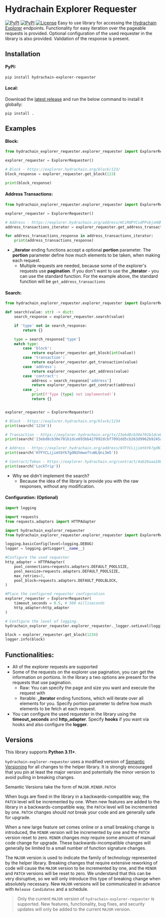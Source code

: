 # Hydrachain Explorer Requester

[![PyPI](https://img.shields.io/pypi/v/hydrachain-explorer-requester.svg)](https://pypi.python.org/pypi/hydrachain-explorer-requester)
[![PyPI](https://img.shields.io/pypi/pyversions/hydrachain-explorer-requester.svg)](https://pypi.python.org/pypi/hydrachain-explorer-requester)
[![License](https://img.shields.io/badge/license-MIT-green.svg)](https://github.com/ItsGosho/hydrachain-explorer-requester/blob/main/LICENSE)
Easy to use library for accessing the [Hydrachain Explorer](https://explorer.hydrachain.org/) endpoints. Functionality for easy iteration over the pageable requests is provided. Optional configuration of the used requester in the library is also provided. Validation of the response is present.

## Installation

#### PyPI:

```
pip install hydrachain-explorer-requester
```

#### Local:

Download the [latest release](https://github.com/ItsGosho/hydrachain-explorer-requester/releases) and run the below command to install it globally:

```
pip install .
```

## Examples

#### Block:

```python
from hydrachain_explorer_requester.explorer_requester import ExplorerRequester

explorer_requester = ExplorerRequester()

# Block - https://explorer.hydrachain.org/block/123/
block_response = explorer_requester.get_block(123)

print(block_response)
```

#### Address Transactions: 

```python
from hydrachain_explorer_requester.explorer_requester import ExplorerRequester

explorer_requester = ExplorerRequester()

# Address - https://explorer.hydrachain.org/address/HCiMdPYCsdPPvbjxHQMmK8QVBEGwextvir/
address_transactions_iterator = explorer_requester.get_address_transactions_iterator("HCiMdPYCsdPPvbjxHQMmK8QVBEGwextvir")

for address_transactions_response in address_transactions_iterator:
    print(address_transactions_response)
```

- **_iterator** ending functions accept a optional **portion** parameter. The **portion** parameter define how much elements to be taken, when making each request.
  - Multiple requests are needed, because some of the explorer's requests use **pagination**. If you don't want to use the **_iterator** - you can use the standard function. For the example above, the standard function will be `get_address_transactions`

#### Search:

```python
from hydrachain_explorer_requester.explorer_requester import ExplorerRequester

def search(value: str) -> dict:
    search_response = explorer_requester.search(value)

    if 'type' not in search_response:
        return {}

    type = search_response['type']
    match type:
        case 'block':
            return explorer_requester.get_block(int(value))
        case 'transaction':
            return explorer_requester.get_transaction(value)
        case 'address':
            return explorer_requester.get_address(value)
        case 'contract':
            address = search_response['address']
            return explorer_requester.get_contract(address)
        case _:
            print(f'Type {type} not implemented!')
            return {}


explorer_requester = ExplorerRequester()

# Block - https://explorer.hydrachain.org/block/1234
print(search('1234'))

# Transaction - https://explorer.hydrachain.org/tx/23ebd8cb30e701b1dce693bb427092dcbf7091dd5cb263d9962b9245a38662f6
print(search('23ebd8cb30e701b1dce693bb427092dcbf7091dd5cb263d9962b9245a38662f6'))

# Address - https://explorer.hydrachain.org/address/H7FYCLijimtbYk7gdN1hmweftuWLQni3m5
print(search('H7FYCLijimtbYk7gdN1hmweftuWLQni3m5'))

# Contract/Token - https://explorer.hydrachain.org/contract/4ab26aaa1803daa638910d71075c06386e391147
print(search('LockTrip'))
```

- Why we didn't implement the search?
  - Because the idea of the library is provide you with the raw responses, without any modification.

#### Configuration: (Optional)

```python
import logging

import requests
from requests.adapters import HTTPAdapter

import hydrachain_explorer_requester
from hydrachain_explorer_requester.explorer_requester import ExplorerRequester

logging.basicConfig(level=logging.DEBUG)
logger = logging.getLogger(__name__)

#Configure the used requester
http_adapter = HTTPAdapter(
    pool_connections=requests.adapters.DEFAULT_POOLSIZE,
    pool_maxsize=requests.adapters.DEFAULT_POOLSIZE,
    max_retries=3,
    pool_block=requests.adapters.DEFAULT_POOLBLOCK,
)

#Place the configured requester configuration
explorer_requester = ExplorerRequester(
    timeout_seconds = 0.5, # 500 milliseconds
    http_adapter=http_adapter
)

# Configure the level of logging.
hydrachain_explorer_requester.explorer_requester._logger.setLevel(logging.INFO)

block = explorer_requester.get_block(1234)
logger.info(block)
```

## Functionalities:

- All of the explorer requests are supported
- Some of the requests on the explorer use pagination, you can get the information on portions. In the library a two options are present for the requests that use pagination.
  - Raw: You can specify the page and size you want and execute the request with
  - Iterable: **_iterator** ending functions, which will iterate over all elements for you. Specify portion parameter to define how much elements to be fetch at each request.
- You can configure the used requester in the library using the **timeout_seconds** and **http_adapter**. Specify **hooks** if you want via hooks and also configure the **logger**.



## Versions

This library supports **Python 3.11+**. 

`hydrachain-explorer-requester` uses a modified version of [Semantic Versioning](https://semver.org) for all changes to the helper library. It is strongly encouraged that you pin at least the major version and potentially the minor version to avoid pulling in breaking changes.

Semantic Versions take the form of `MAJOR.MINOR.PATCH`

When bugs are fixed in the library in a backwards-compatible way, the `PATCH` level will be incremented by one. When new features are added to the library in a backwards-compatible way, the `PATCH` level will be incremented by one. `PATCH` changes should *not* break your code and are generally safe for upgrade.

When a new large feature set comes online or a small breaking change is introduced, the `MINOR` version will be incremented by one and the `PATCH` version reset to zero. `MINOR` changes *may* require some amount of manual code change for upgrade. These backwards-incompatible changes will generally be limited to a small number of function signature changes.

The `MAJOR` version is used to indicate the family of technology represented by the helper library. Breaking changes that require extensive reworking of code will cause the `MAJOR` version to be incremented by one, and the `MINOR` and `PATCH` versions will be reset to zero. We understand that this can be very disruptive, so we will only introduce this type of breaking change when absolutely necessary. New `MAJOR` versions will be communicated in advance with `Release Candidates` and a schedule.

> Only the current `MAJOR` version of `hydrachain-explorer-requester` is supported. New features, functionality, bug fixes, and security updates will only be added to the current `MAJOR` version.
